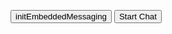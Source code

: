 


<button onclick='initEmbeddedMessaging()'>initEmbeddedMessaging</button >
<button onclick='embeddedservice_bootstrap.utilAPI.launchChat()'>Start Chat</button >
